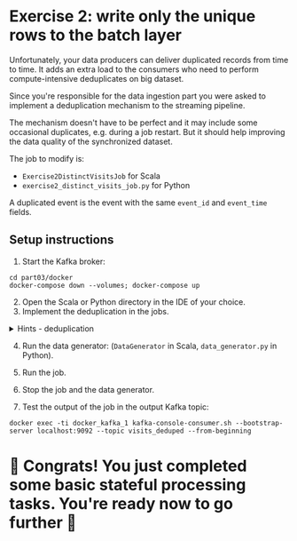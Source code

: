 # Exercise 2: write only the unique rows to the batch layer

Unfortunately, your data producers can deliver duplicated records from time to time. It adds an extra load to the consumers who need to perform 
compute-intensive deduplicates on big dataset.

Since you're responsible for the data ingestion part you were asked to implement a deduplication mechanism to the streaming pipeline. 

The mechanism doesn't have to be perfect and it may include some occasional duplicates, e.g. during a job restart. But it should help improving the 
data quality of the synchronized dataset.

The job to modify is:
* `Exercise2DistinctVisitsJob` for Scala
* `exercise2_distinct_visits_job.py` for Python

A duplicated event is the event with the same `event_id` and `event_time` fields.

## Setup instructions

1. Start the Kafka broker:
```
cd part03/docker
docker-compose down --volumes; docker-compose up
```

2. Open the Scala or Python directory in the IDE of your choice.
3. Implement the deduplication in the jobs. 

<details>
<summary>Hints - deduplication</summary>
You need to first declare the schema for the deduplication and later use it in the `dropDuplicates` method preceeded by the `withWatermark` operation. 
Without the watermark, the deduplication will keep the records forever which can lead to an OOM failure at some point due to too many records stored
in the state store.

PySpark:
```
event_schema_for_deduplication = StructType([
    StructField("event_id", StringType()),
    StructField("event_time", TimestampType())
])

query = input_data.selectExpr("CAST(value AS STRING)") \
    .select(functions.from_json("value", event_schema_for_deduplication).alias("value_struct"), "value") \
    .select("value_struct.event_time", "value_struct.event_id", "value") \
    .withWatermark("event_time", "10 minutes") \
    .dropDuplicates(["event_id", "event_time"])\
    .drop("event_time", "event_id") # keep only the value which is required for the sink!
```

Scala Spark:
```
val eventSchema = StructType(Seq(
  StructField("event_id", StringType),
  StructField("event_time", TimestampType)
))


val query = inputDataStream.selectExpr("CAST(value AS STRING)")
  .select(functions.from_json($"value", eventSchema).alias("value_struct"), $"value")
  .select("value_struct.event_time", "value_struct.event_id", "value")
  .withWatermark("event_time", "10 minutes")
  .dropDuplicates(Seq("event_id", "event_time"))
  // keep only the value which is required for the sink !
  .drop("event_time", "event_id")
```
</details>

4. Run the data generator: (`DataGenerator` in Scala, `data_generator.py` in Python).

5. Run the job.

6. Stop the job and the data generator.

7. Test the output of the job in the output Kafka topic:
```
docker exec -ti docker_kafka_1 kafka-console-consumer.sh --bootstrap-server localhost:9092 --topic visits_deduped --from-beginning
```

# 🥳 Congrats! You just completed some basic stateful processing tasks. You're ready now to go further 💪
